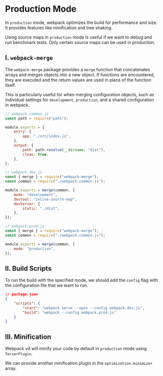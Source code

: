 # **Production Mode**

In `production` mode, webpack optimizes the build for performance and size. It provides features like minification and tree shaking.

Using source maps in `production` mode is useful if we want to debug and run benchmark tests. Only certain source maps can be used in production.

## **I. `webpack-merge`**

The `webpack-merge` package provides a `merge` function that concatenates arrays and merges objects into a new object. If functions are encountered, they are executed and the return values are used in place of the function itself.

This is particularly useful for when merging configuration objects, such as individual settings for `development`, `production`, and a shared configuration in webpack.

```js
// webpack.common.js
const path = require("path");

module.exports = {
	entry: {
		app: "./src/index.js",
	},
	output: {
		path: path.resolve(__dirname, "dist"),
		clean: true,
	},
};
```

```js
// webpack.dev.js
const { merge } = require("webpack-merge");
const common = require("./webpack.common.js");

module.exports = merge(common, {
	mode: "development",
	devtool: "inline-source-map",
	devServer: {
		static: "./dist",
	},
});
```

```js
// webpack.prod.js
const { merge } = require("webpack-merge");
const common = require("./webpack.common.js");

module.exports = merge(common, {
	mode: "production",
});
```

## **II. Build Scripts**

To run the build with the specified mode, we should add the `config` flag with the configuration file that we want to run.

```json
// package.json
{
	"scripts": {
		"start": "webpack serve --open --config webpack.dev.js",
		"build": "webpack --config webpack.prod.js"
	}
}
```

## **III. Minification**

Webpack v4 will minify your code by default in `production` mode using `TerserPlugin`.

We can provide another minification plugin in the `optimization.minimizer` array.
